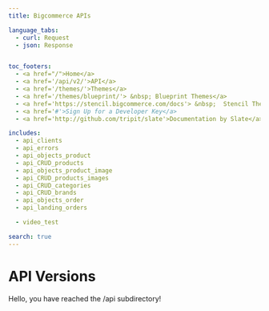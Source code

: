 ```yaml
---
title: Bigcommerce APIs

language_tabs:
  - curl: Request 
  - json: Response 


toc_footers:
  - <a href="/">Home</a>
  - <a href='/api/v2/'>API</a>
  - <a href='/themes/'>Themes</a>
  - <a href='/themes/blueprint/'> &nbsp; Blueprint Themes</a>
  - <a href='https://stencil.bigcommerce.com/docs'> &nbsp;  Stencil Themes</a>
  - <a href='#'>Sign Up for a Developer Key</a>
  - <a href='http://github.com/tripit/slate'>Documentation by Slate</a>

includes:
  - api_clients
  - api_errors
  - api_objects_product
  - api_CRUD_products
  - api_objects_product_image
  - api_CRUD_products_images
  - api_CRUD_categories
  - api_CRUD_brands
  - api_objects_order
  - api_landing_orders

  - video_test

search: true
---
```


# API Versions

Hello, you have reached the /api subdirectory! 

